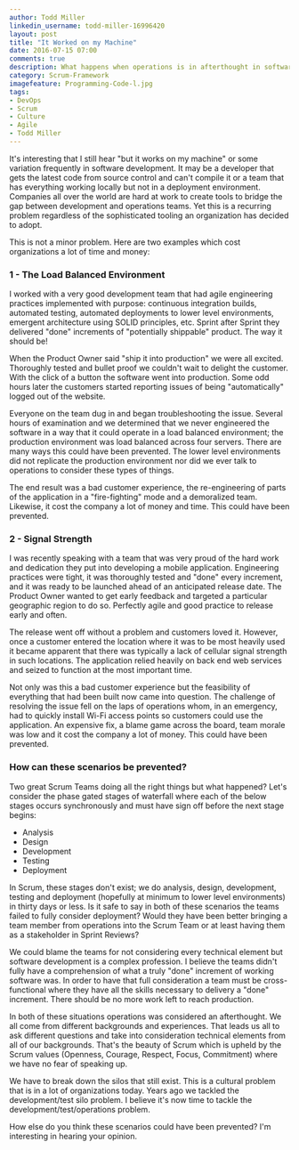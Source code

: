 ```yaml
---
author: Todd Miller
linkedin_username: todd-miller-16996420
layout: post
title: "It Worked on my Machine"
date: 2016-07-15 07:00
comments: true
description: What happens when operations is in afterthought in software development?
category: Scrum-Framework
imagefeature: Programming-Code-l.jpg
tags:
- DevOps
- Scrum
- Culture
- Agile
- Todd Miller
---
```


[//]: # (Situation)
It's interesting that I still hear "but it works on my machine" or some variation frequently in software development. It may be a developer that gets the latest code from source control and can't compile it or a team that has everything working locally but not in a deployment environment. Companies all over the world are hard at work to create tools to bridge the gap between development and operations teams. Yet this is a recurring problem regardless of the sophisticated tooling an organization has decided to adopt.

[//]: # (Complication)
This is not a minor problem. Here are two examples which cost organizations a lot of time and money:

### 1 - The Load Balanced Environment
I worked with a very good development team that had agile engineering practices implemented with purpose: continuous integration builds, automated testing, automated deployments to lower level environments, emergent architecture using SOLID principles, etc. Sprint after Sprint they delivered "done" increments of "potentially shippable" product. The way it should be!

When the Product Owner said "ship it into production" we were all excited. Thoroughly tested and bullet proof we couldn't wait to delight the customer. With the click of a button the software went into production. Some odd hours later the customers started reporting issues of being "automatically" logged out of the website.

Everyone on the team dug in and began troubleshooting the issue. Several hours of examination and we determined that we never engineered the software in a way that it could operate in a load balanced environment; the production environment was load balanced across four servers. There are many ways this could have been prevented. The lower level environments did not replicate the production environment nor did we ever talk to operations to consider these types of things.

The end result was a bad customer experience, the re-engineering of parts of the application in a "fire-fighting" mode and a demoralized team. Likewise, it cost the company a lot of money and time. This could have been prevented.

### 2 - Signal Strength
I was recently speaking with a team that was very proud of the hard work and dedication they put into developing a mobile application. Engineering practices were tight, it was thoroughly tested and "done" every increment, and it was ready to be launched ahead of an anticipated release date. The Product Owner wanted to get early feedback and targeted a particular geographic region to do so. Perfectly agile and good practice to release early and often.

The release went off without a problem and customers loved it. However, once a customer entered the location where it was to be most heavily used it became apparent that there was typically a lack of cellular signal strength in such locations. The application relied heavily on back end web services and seized to function at the most important time.

Not only was this a bad customer experience but the feasibility of everything that had been built now came into question. The challenge of resolving the issue fell on the laps of operations whom, in an emergency, had to quickly install Wi-Fi access points so customers could use the application. An expensive fix, a blame game across the board, team morale was low and it cost the company a lot of money. This could have been prevented.

[//]: # (Question)

### How can these scenarios be prevented?
Two great Scrum Teams doing all the right things but what happened? Let's consider the phase gated stages of waterfall where each of the below stages occurs synchronously and must have sign off before the next stage begins:

+ Analysis
+ Design
+ Development
+ Testing
+ Deployment

In Scrum, these stages don't exist; we do analysis, design, development, testing and deployment (hopefully at minimum to lower level environments) in thirty days or less. Is it safe to say in both of these scenarios the teams failed to fully consider deployment? Would they have been better bringing a team member from operations into the Scrum Team or at least having them as a stakeholder in Sprint Reviews?

[//]: # (Answer)
We could blame the teams for not considering every technical element but software development is a complex profession. I believe the teams didn't fully have a comprehension of what a truly "done" increment of working software was. In order to have that full consideration a team must be cross-functional where they have all the skills necessary to delivery a "done" increment. There should be no more work left to reach production.

In both of these situations operations was considered an afterthought. We all come from different backgrounds and experiences. That leads us all to ask different questions and take into consideration technical elements from all of our backgrounds. That's the beauty of Scrum which is upheld by the Scrum values (Openness, Courage, Respect, Focus, Commitment) where we have no fear of speaking up.

We have to break down the silos that still exist. This is a cultural problem that is in a lot of organizations today. Years ago we tackled the development/test silo problem. I believe it's now time to tackle the development/test/operations problem.

How else do you think these scenarios could have been prevented? I'm interesting in hearing your opinion.
